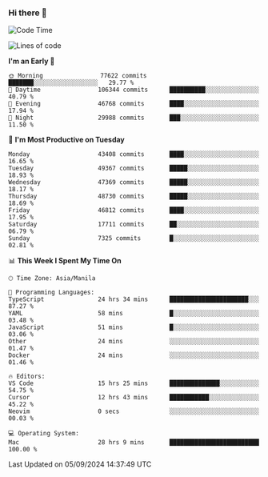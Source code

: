 ### Hi there 👋

<!--START_SECTION:waka-->
![Code Time](http://img.shields.io/badge/Code%20Time-5%2C514%20hrs%2037%20mins-blue)

![Lines of code](https://img.shields.io/badge/From%20Hello%20World%20I%27ve%20Written-117.3%20million%20lines%20of%20code-blue)

**I'm an Early 🐤** 

```text
🌞 Morning                77622 commits       ███████░░░░░░░░░░░░░░░░░░   29.77 % 
🌆 Daytime                106344 commits      ██████████░░░░░░░░░░░░░░░   40.79 % 
🌃 Evening                46768 commits       ████░░░░░░░░░░░░░░░░░░░░░   17.94 % 
🌙 Night                  29988 commits       ███░░░░░░░░░░░░░░░░░░░░░░   11.50 % 
```
📅 **I'm Most Productive on Tuesday** 

```text
Monday                   43408 commits       ████░░░░░░░░░░░░░░░░░░░░░   16.65 % 
Tuesday                  49367 commits       █████░░░░░░░░░░░░░░░░░░░░   18.93 % 
Wednesday                47369 commits       █████░░░░░░░░░░░░░░░░░░░░   18.17 % 
Thursday                 48730 commits       █████░░░░░░░░░░░░░░░░░░░░   18.69 % 
Friday                   46812 commits       ████░░░░░░░░░░░░░░░░░░░░░   17.95 % 
Saturday                 17711 commits       ██░░░░░░░░░░░░░░░░░░░░░░░   06.79 % 
Sunday                   7325 commits        █░░░░░░░░░░░░░░░░░░░░░░░░   02.81 % 
```


📊 **This Week I Spent My Time On** 

```text
🕑︎ Time Zone: Asia/Manila

💬 Programming Languages: 
TypeScript               24 hrs 34 mins      ██████████████████████░░░   87.27 % 
YAML                     58 mins             █░░░░░░░░░░░░░░░░░░░░░░░░   03.48 % 
JavaScript               51 mins             █░░░░░░░░░░░░░░░░░░░░░░░░   03.06 % 
Other                    24 mins             ░░░░░░░░░░░░░░░░░░░░░░░░░   01.47 % 
Docker                   24 mins             ░░░░░░░░░░░░░░░░░░░░░░░░░   01.46 % 

🔥 Editors: 
VS Code                  15 hrs 25 mins      ██████████████░░░░░░░░░░░   54.75 % 
Cursor                   12 hrs 43 mins      ███████████░░░░░░░░░░░░░░   45.22 % 
Neovim                   0 secs              ░░░░░░░░░░░░░░░░░░░░░░░░░   00.03 % 

💻 Operating System: 
Mac                      28 hrs 9 mins       █████████████████████████   100.00 % 
```


 Last Updated on 05/09/2024 14:37:49 UTC
<!--END_SECTION:waka-->


<!--
**rad182/rad182** is a ✨ _special_ ✨ repository because its `README.md` (this file) appears on your GitHub profile.

Here are some ideas to get you started:

- 🔭 I’m currently working on ...
- 🌱 I’m currently learning ...
- 👯 I’m looking to collaborate on ...
- 🤔 I’m looking for help with ...
- 💬 Ask me about ...
- 📫 How to reach me: ...
- 😄 Pronouns: ...
- ⚡ Fun fact: ...
-->
